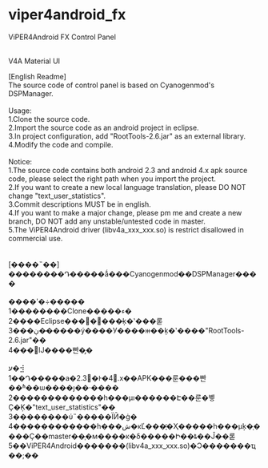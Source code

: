 viper4android_fx
================

ViPER4Android FX Control Panel<br />
<br />

V4A Material UI

[English Readme]<br />
The source code of control panel is based on Cyanogenmod's DSPManager.<br />
<br />
Usage:<br />
1.Clone the source code.<br />
2.Import the source code as an android project in eclipse.<br />
3.In project configuration, add "RootTools-2.6.jar" as an external library.<br />
4.Modify the code and compile.<br />
<br />
Notice:<br />
1.The source code contains both android 2.3 and android 4.x apk source code, please select the right path when you import the project.<br />
2.If you want to create a new local language translation, please DO NOT change "text_user_statistics".<br />
3.Commit descriptions MUST be in english.<br />
4.If you want to make a major change, please pm me and create a new branch, DO NOT add any unstable/untested code in master.<br />
5.The ViPER4Android driver (libv4a_xxx_xxx.so) is restrict disallowed in commercial use.<br />
<br />
<br />
[����˵��]<br />
��������Դ�����ǻ���Cyanogenmod��DSPManager����<br />
<br />
����ʹ�÷�����<br />
    1��������Clone�����ء�<br />
    2����Eclipse���԰�׿���̵ķ�ʽ���롣<br />
    3���ڹ��̵����ý����У����ⲿ��ķ�ʽ����"RootTools-2.6.jar"��<br />
    4���޸Ĳ����빤�̡�<br />
<br />
ע�⣺<br />
    1��Դ�����а�׿2.3�Ͱ�׿4.x��APK���룬���빤��ʱ��ѡ����ȷ��·����<br />
    2�������������һ���µı������Է��룬�벻Ҫ�Ķ�"text_user_statistics"��<br />
    3��������ύ˵�����ΪӢ�ġ�<br />
    4������������һ���ش�ĸĽ���֪ͨ�Ҳ�����һ���µķ�֧����Ҫ��master��֧�м����κ�δ�����Ի��ȶ��Ĵ��롣<br />
    5��ViPER4Android�������(libv4a_xxx_xxx.so)�Ͻ�������ҵ��;��<br />
<br />